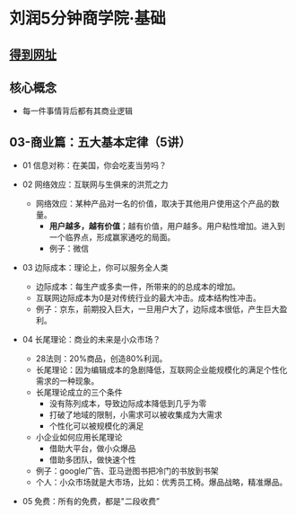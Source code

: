 # 刘润5分钟商学院·基础
## [得到网址](https://www.dedao.cn/course/detail?id=lQr3o4dMw8ZKgdasgrV7N2xDyWeEq1)
## 核心概念
- 每一件事情背后都有其商业逻辑
## 03-商业篇：五大基本定律（5讲）
- 01 信息对称：在美国，你会吃麦当劳吗？
- 02 网络效应：互联网与生俱来的洪荒之力
  - 网络效应：某种产品对一名的价值，取决于其他用户使用这个产品的数量。
    - **用户越多，越有价值**；越有价值，用户越多。用户粘性增加。进入到一个临界点，形成赢家通吃的局面。
    - 例子：微信
- 03 边际成本：理论上，你可以服务全人类
  - 边际成本：每生产或多卖一件，所带来的的总成本的增加。
  - 互联网边际成本为0是对传统行业的最大冲击。成本结构性冲击。
  - 例子：京东，前期投入巨大，一旦用户大了，边际成本很低，产生巨大盈利。
- 04 长尾理论：商业的未来是小众市场？
  - 28法则：20%商品，创造80%利润。
  - 长尾理论：因为编辑成本的急剧降低，互联网企业能规模化的满足个性化需求的一种现象。
  - 长尾理论成立的三个条件
    - 没有陈列成本，导致边际成本降低到几乎为零
    - 打破了地域的限制，小需求可以被收集成为大需求
    - 个性化可以被规模化的满足
  - 小企业如何应用长尾理论
    - 借助大平台，做小众爆品
    - 借助多团队，做快速个性
  - 例子：google广告、亚马逊图书把冷门的书放到书架
  - 个人：小众市场就是大市场，比如：优秀员工椅。爆品战略，精准爆品。

- 05 免费：所有的免费，都是"二段收费”

